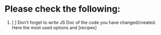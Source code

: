 # Please check the following:

1. [ ] Don't forget to write JS Doc of the code you have changed/created.
       Here the most used options and [recipes]
